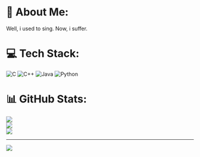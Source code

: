 # 💫 About Me:
Well, i used to sing. Now, i suffer.


# 💻 Tech Stack:
![C](https://img.shields.io/badge/c-%2300599C.svg?style=flat&logo=c&logoColor=white) ![C++](https://img.shields.io/badge/c++-%2300599C.svg?style=flat&logo=c%2B%2B&logoColor=white) ![Java](https://img.shields.io/badge/java-%23ED8B00.svg?style=flat&logo=openjdk&logoColor=white) ![Python](https://img.shields.io/badge/python-3670A0?style=flat&logo=python&logoColor=ffdd54)
# 📊 GitHub Stats:
![](https://github-readme-stats.vercel.app/api?username=ItsAMeHiro&theme=dark&hide_border=false&include_all_commits=false&count_private=false)<br/>
![](https://github-readme-streak-stats.herokuapp.com/?user=ItsAMeHiro&theme=dark&hide_border=false)<br/>
![](https://github-readme-stats.vercel.app/api/top-langs/?username=ItsAMeHiro&theme=dark&hide_border=false&include_all_commits=false&count_private=false&layout=compact)

---
[![](https://visitcount.itsvg.in/api?id=ItsAMeHiro&icon=0&color=0)](https://visitcount.itsvg.in)

<!-- Proudly created with GPRM ( https://gprm.itsvg.in ) -->